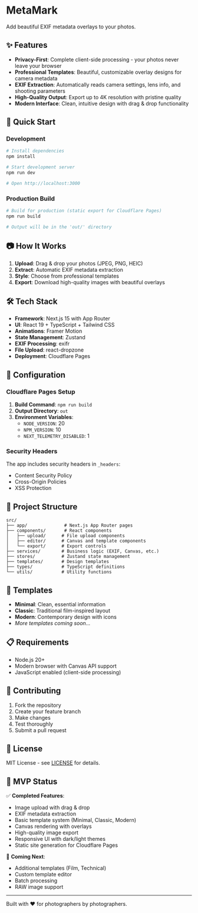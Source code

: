 # MetaMark

Add beautiful EXIF metadata overlays to your photos.

## ✨ Features

- **Privacy-First**: Complete client-side processing - your photos never leave your browser
- **Professional Templates**: Beautiful, customizable overlay designs for camera metadata
- **EXIF Extraction**: Automatically reads camera settings, lens info, and shooting parameters
- **High-Quality Output**: Export up to 4K resolution with pristine quality
- **Modern Interface**: Clean, intuitive design with drag & drop functionality

## 🚀 Quick Start

### Development

```bash
# Install dependencies
npm install

# Start development server
npm run dev

# Open http://localhost:3000
```

### Production Build

```bash
# Build for production (static export for Cloudflare Pages)
npm run build

# Output will be in the 'out/' directory
```

## 📷 How It Works

1. **Upload**: Drag & drop your photos (JPEG, PNG, HEIC)
2. **Extract**: Automatic EXIF metadata extraction
3. **Style**: Choose from professional templates
4. **Export**: Download high-quality images with beautiful overlays

## 🛠 Tech Stack

- **Framework**: Next.js 15 with App Router
- **UI**: React 19 + TypeScript + Tailwind CSS
- **Animations**: Framer Motion
- **State Management**: Zustand
- **EXIF Processing**: exifr
- **File Upload**: react-dropzone
- **Deployment**: Cloudflare Pages

## 🔧 Configuration

### Cloudflare Pages Setup

1. **Build Command**: `npm run build`
2. **Output Directory**: `out`
3. **Environment Variables**:
   - `NODE_VERSION`: 20
   - `NPM_VERSION`: 10
   - `NEXT_TELEMETRY_DISABLED`: 1

### Security Headers

The app includes security headers in `_headers`:
- Content Security Policy
- Cross-Origin Policies
- XSS Protection

## 📁 Project Structure

```
src/
├── app/              # Next.js App Router pages
├── components/       # React components
│   ├── upload/      # File upload components
│   ├── editor/      # Canvas and template components
│   └── export/      # Export controls
├── services/        # Business logic (EXIF, Canvas, etc.)
├── stores/          # Zustand state management
├── templates/       # Design templates
├── types/           # TypeScript definitions
└── utils/           # Utility functions
```

## 🎨 Templates

- **Minimal**: Clean, essential information
- **Classic**: Traditional film-inspired layout
- **Modern**: Contemporary design with icons
- *More templates coming soon...*

## 📋 Requirements

- Node.js 20+
- Modern browser with Canvas API support
- JavaScript enabled (client-side processing)

## 🤝 Contributing

1. Fork the repository
2. Create your feature branch
3. Make changes
4. Test thoroughly
5. Submit a pull request

## 📄 License

MIT License - see [LICENSE](LICENSE) for details.

## 🎯 MVP Status

✅ **Completed Features**:
- Image upload with drag & drop
- EXIF metadata extraction
- Basic template system (Minimal, Classic, Modern)
- Canvas rendering with overlays
- High-quality image export
- Responsive UI with dark/light themes
- Static site generation for Cloudflare Pages

🔄 **Coming Next**:
- Additional templates (Film, Technical)
- Custom template editor
- Batch processing
- RAW image support

---

Built with ❤️ for photographers by photographers.
